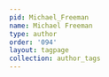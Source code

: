 ```yaml
---
pid: Michael_Freeman
name: Michael Freeman
type: author
order: '094'
layout: tagpage
collection: author_tags
---
```

